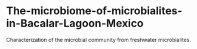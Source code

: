 # The-microbiome-of-microbialites-in-Bacalar-Lagoon-Mexico
Characterization of the microbial community from freshwater microbialites.
 
